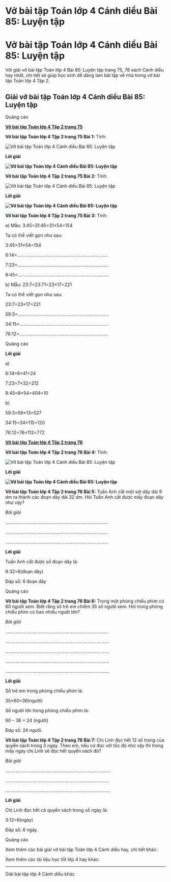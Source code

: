 # Vở bài tập Toán lớp 4 Cánh diều Bài 85: Luyện tập

# Vở bài tập Toán lớp 4 Cánh diều Bài 85: Luyện tập

Với giải vở bài tập Toán lớp 4 Bài 85: Luyện tập trang 75, 76 sách Cánh diều hay nhất, chi tiết sẽ giúp học sinh dễ dàng làm bài tập về nhà trong vở bài tập Toán lớp 4 Tập 2.

## Giải vở bài tập Toán lớp 4 Cánh diều Bài 85: Luyện tập

Quảng cáo

[**Vở bài tập Toán lớp 4 Tập 2 trang 75**](https://vietjack.com/vbt-toan-4-cd/vbt-toan-lop-4-tap-2-trang-75-canh-dieu.jsp)

**Vở bài tập Toán lớp 4 Tập 2 trang 75 Bài 1:** Tính:

![Vở bài tập Toán lớp 4 Cánh diều Bài 85: Luyện tập](https://vietjack.com/vbt-toan-4-cd/images/bai-85-luyen-tap-203182.PNG)

**Lời giải**

**![Vở bài tập Toán lớp 4 Cánh diều Bài 85: Luyện tập](https://vietjack.com/vbt-toan-4-cd/images/bai-85-luyen-tap-203183.PNG)**

**Vở bài tập Toán lớp 4 Tập 2 trang 75 Bài 2:** Tính:

![Vở bài tập Toán lớp 4 Cánh diều Bài 85: Luyện tập](https://vietjack.com/vbt-toan-4-cd/images/bai-85-luyen-tap-203184.PNG)

**Lời giải**

**![Vở bài tập Toán lớp 4 Cánh diều Bài 85: Luyện tập](https://vietjack.com/vbt-toan-4-cd/images/bai-85-luyen-tap-203185.PNG)**

**Vở bài tập Toán lớp 4 Tập 2 trang 75 Bài 3:** Tính:

a) Mẫu: 3:45=31:45=31×54=154

Ta có thể viết gọn như sau:

3:45=31×54=154

6:14=.......................................................................

7:23=.......................................................................

8:45=.......................................................................

b) Mẫu: 23:7=23:71=23×17=221

Ta có thể viết gọn như sau:

23:7=23×17=221

59:3=.......................................................................

34:15=.....................................................................

76:12=.....................................................................

Quảng cáo

**Lời giải**

a) 

6:14=6×41=24

7:23=7×32=212

8:45=8×54=404=10

b) 

59:3=59×13=527

34:15=34×115=120

76:12=76×112=772

[**Vở bài tập Toán lớp 4 Tập 2 trang 76**](https://vietjack.com/vbt-toan-4-cd/vbt-toan-lop-4-tap-2-trang-76-canh-dieu.jsp)

**Vở bài tập Toán lớp 4 Tập 2 trang 76 Bài 4:** Tính:

![Vở bài tập Toán lớp 4 Cánh diều Bài 85: Luyện tập](https://vietjack.com/vbt-toan-4-cd/images/bai-85-luyen-tap-203187.PNG)

**Lời giải**

**![Vở bài tập Toán lớp 4 Cánh diều Bài 85: Luyện tập](https://vietjack.com/vbt-toan-4-cd/images/bai-85-luyen-tap-203188.PNG)**

**Vở bài tập Toán lớp 4 Tập 2 trang 76 Bài 5:** Tuấn Anh cắt một sợi dây dài 9 dm ra thành các đoạn dây dài 32 dm. Hỏi Tuấn Anh cắt được mấy đoạn dây như vậy?

_Bài giải_

................................................................................

................................................................................

................................................................................

**Lời giải**

Tuấn Anh cắt được số đoạn dây là:

9:32=6(đoạn dây)

Đáp số: 6 đoạn dây

Quảng cáo

**Vở bài tập Toán lớp 4 Tập 2 trang 76 Bài 6:** Trong một phòng chiếu phim có 60 người xem. Biết rằng số trẻ em chiếm 35 số người xem. Hỏi trong phòng chiếu phim có bao nhiêu người lớn?

_Bài giải_

................................................................................

.................................................................................

.................................................................................

.................................................................................

.................................................................................

**Lời giải**

Số trẻ em trong phòng chiếu phim là:

35×60=36(người)

Số người lớn trong phòng chiếu phim là: 

60 – 36 = 24 (người)

Đáp số: 24 người.

**Vở bài tập Toán lớp 4 Tập 2 trang 76 Bài 7:** Chị Linh đọc hết 12 số trang của quyển sách trong 3 ngày. Theo em, nếu cứ đọc với tốc độ như vậy thì trong mấy ngày chị Linh sẽ đọc hết quyển sách đó?

_Bài giải_

..................................................................................

.................................................................................

..................................................................................

**Lời giải**

Chị Linh đọc hết cả quyển sách trong số ngày là:

3:12=6(ngày)

Đáp số: 6 ngày.

Quảng cáo

Xem thêm các bài giải vở bài tập Toán lớp 4 Cánh diều hay, chi tiết khác:

Xem thêm các tài liệu học tốt lớp 4 hay khác:

* * *

Giải bài tập lớp 4 Cánh diều khác
